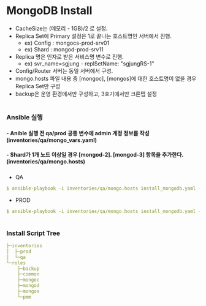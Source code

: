 # MongoDB Install

* CacheSize는 (메모리 - 1GB)/2 로 설정.
* Replica Set에 Primary 설정은 1로 끝나는 호스트명인 서버에서 진행.
  * ex) Config : mongocs-prod-srv01
  * ex) Shard : mongod-prod-srv11
* Replica 명은 인자로 받은 서비스명 변수로 진행.
  * ex) svr_name=sgjung - replSetName: "sgjungRS-1"
* Config/Router 서버는 동일 서버에서 구성.
* mongo.hosts 파일 내용 중 [mongoc], [mongos]에 대한 호스트명이 없을 경우 Replica Set만 구성
* backup은 운영 환경에서만 구성하고, 3호기에서만 크론탭 설정

#
### Ansible 실행
#### - Anible 실행 전 qa/prod 공통 변수에 admin 계정 정보를 작성(inventories/qa/mongo_vars.yaml)
#### - Shard가 1개 노드 이상일 경우 [mongod-2]. [mongod-3] 항목을 추가한다.(inventories/qa/mongo.hosts)


#####
* QA 
```yml
$ ansible-playbook -i inventories/qa/mongo.hosts install_mongodb.yaml --extra-vars "phase=qa svr_name=(서비스명)" -v
```
* PROD 
```yml
$ ansible-playbook -i inventories/qa/mongo.hosts install_mongodb.yaml --extra-vars "phase=prod svr_name=(서비스명)" -v
```
#
### Install Script Tree 

```yaml 
├─inventories
│  ├─prod
│  └─qa
└─roles
    ├─backup
    ├─common
    ├─mongoc
    ├─mongod
    ├─mongos
    └─pmm
```